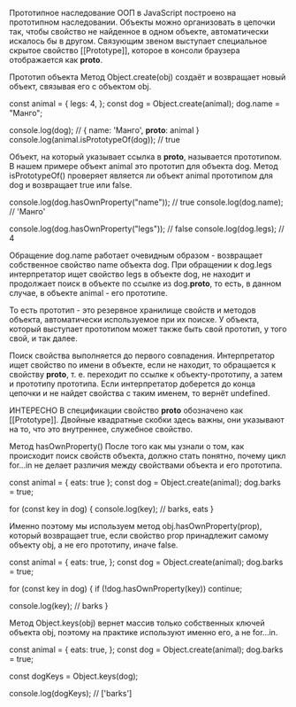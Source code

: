 Прототипное наследование
ООП в JavaScript построено на прототипном наследовании. Объекты можно организовать в цепочки так, чтобы свойство не найденное в одном объекте, автоматически искалось бы в другом. Связующим звеном выступает специальное скрытое свойство [[Prototype]], которое в консоли браузера отображается как __proto__.

Прототип объекта
Метод Object.create(obj) создаёт и возвращает новый объект, связывая его с объектом obj.

const animal = {
  legs: 4,
};
const dog = Object.create(animal);
dog.name = "Манго";

console.log(dog); // { name: 'Манго', __proto__: animal }
console.log(animal.isPrototypeOf(dog)); // true

Объект, на который указывает ссылка в __proto__, называется прототипом. В нашем примере объект animal это прототип для объекта dog. Метод isPrototypeOf() проверяет является ли объект animal прототипом для dog и возвращает true или false.

console.log(dog.hasOwnProperty("name")); // true
console.log(dog.name); // 'Манго'

console.log(dog.hasOwnProperty("legs")); // false
console.log(dog.legs); // 4

Обращение dog.name работает очевидным образом - возвращает собственное свойство name объекта dog. При обращении к dog.legs интерпретатор ищет свойство legs в объекте dog, не находит и продолжает поиск в объекте по ссылке из dog.__proto__, то есть, в данном случае, в объекте animal - его прототипе.

То есть прототип - это резервное хранилище свойств и методов объекта, автоматически используемое при их поиске. У объекта, который выступает прототипом может также быть свой прототип, у того свой, и так далее.

Поиск свойства выполняется до первого совпадения. Интерпретатор ищет свойство по имени в объекте, если не находит, то обращается к свойству __proto__, т. е. переходит по ссылке к объекту-прототипу, а затем и прототипу прототипа. Если интерпретатор доберется до конца цепочки и не найдет свойства с таким именем, то вернёт undefined.

ИНТЕРЕСНО
В спецификации свойство __proto__ обозначено как [[Prototype]]. Двойные квадратные скобки здесь важны, они указывают на то, что это внутреннее, служебное свойство.

Метод hasOwnProperty()
После того как мы узнали о том, как происходит поиск свойств объекта, должно стать понятно, почему цикл for...in не делает различия между свойствами объекта и его прототипа.

const animal = { eats: true };
const dog = Object.create(animal);
dog.barks = true;

for (const key in dog) {
  console.log(key); // barks, eats
}

Именно поэтому мы используем метод obj.hasOwnProperty(prop), который возвращает true, если свойство prop принадлежит самому объекту obj, а не его прототипу, иначе false.

const animal = {
  eats: true,
};
const dog = Object.create(animal);
dog.barks = true;

for (const key in dog) {
  if (!dog.hasOwnProperty(key)) continue;

  console.log(key); // barks
}

Метод Object.keys(obj) вернет массив только собственных ключей объекта obj, поэтому на практике используют именно его, а не for...in.

const animal = {
  eats: true,
};
const dog = Object.create(animal);
dog.barks = true;

const dogKeys = Object.keys(dog);

console.log(dogKeys); // ['barks']